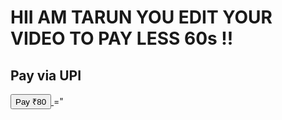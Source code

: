 
<html>
<head>
    <title>UPI Payment</title>
</head>
    
    
<body>
    <h1>HII  
     AM TARUN YOU EDIT YOUR VIDEO TO PAY LESS 60s !!</h1>
            <h2>Pay via UPI</h2>
    <a href="upi://pay?pa=tarunkaka@fam&pn=Example%20Merchant&am=80.00&cu=INR">
        <button>Pay ₹80</button>
    </a>
</body>
</html>
="
